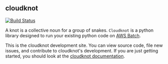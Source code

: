 ## cloudknot
[![Build Status](https://travis-ci.org/richford/cloudknot.svg?branch=master)](https://travis-ci.org/richford/cloudknot)

A knot is a collective noun for a group of snakes. `Cloudknot` is a python
library designed to run your existing python code on
[AWS Batch](https://aws.amazon.com/batch).

This is the cloudknot development site. You can view source code, file new
issues, and contribute to cloudknot's development. If you are just getting
started, you should look at the
[cloudknot documentation](http://cloudknot.readthedocs.io/).
